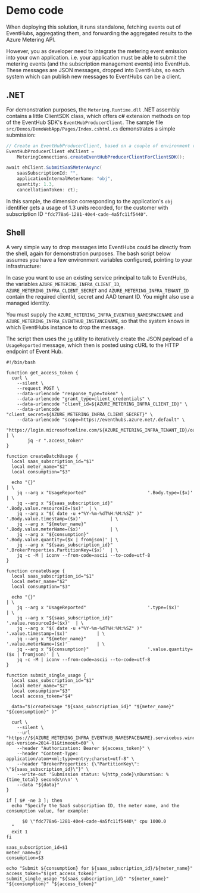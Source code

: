 # Demo code

When deploying this solution, it runs standalone, fetching events out of EventHubs, aggregating them, and forwarding the aggregated results to the Azure Metering API.

However, you as developer need to integrate the metering event emission into your own application. i.e. your application must be able to submit the metering events (and the subscription management events) into EventHub. These messages are JSON messages, dropped into EventHubs, so each system which can publish new messages to EventHubs can be a client.

## .NET

For demonstration purposes, the `Metering.Runtime.dll` .NET assembly contains a little ClientSDK class, which offers c# extension methods on top of the EventHub SDK's `EventHubProducerClient`.  The sample file `src/Demos/DemoWebApp/Pages/Index.cshtml.cs` demonstrates a simple submission: 

```csharp
// Create an EventHubProducerClient, based on a couple of environment variables:
EventHubProducerClient ehClient =
    MeteringConnections.createEventHubProducerClientForClientSDK();

await ehClient.SubmitSaaSMeterAsync(
    saasSubscriptionId: "",
    applicationInternalMeterName: "obj",
    quantity: 1.3,
    cancellationToken: ct);
```

 In this sample, the dimension corresponding to the application's `obj` identifier gets a usage of 1.3 units recorded, for the customer with subscription ID `"fdc778a6-1281-40e4-cade-4a5fc11f5440"`. 

## Shell

A very simple way to drop messages into EventHubs could be directly from the shell, again for demonstration purposes. The bash script below assumes you have a few environment variables configured, pointing to your infrastructure:

In case you want to use an existing service principal to talk to EventHubs, the variables `AZURE_METERING_INFRA_CLIENT_ID`, `AZURE_METERING_INFRA_CLIENT_SECRET` and `AZURE_METERING_INFRA_TENANT_ID` contain the required clientId, secret and AAD tenant ID. You might also use a managed identity.

You must supply the `AZURE_METERING_INFRA_EVENTHUB_NAMESPACENAME` and `AZURE_METERING_INFRA_EVENTHUB_INSTANCENAME`, so that the system knows in which EventHubs instance to drop the message.

The script then uses the [`jq`](https://cookbook.geuer-pollmann.de/command-line-utilities/jq) utility to iteratively create the JSON payload of a `UsageReported` message, which then is posted using cURL to the HTTP endpoint of Event Hub.

```shell
#!/bin/bash

function get_access_token {
  curl \
    --silent \
    --request POST \
    --data-urlencode "response_type=token" \
    --data-urlencode "grant_type=client_credentials" \
    --data-urlencode "client_id=${AZURE_METERING_INFRA_CLIENT_ID}" \
    --data-urlencode "client_secret=${AZURE_METERING_INFRA_CLIENT_SECRET}" \
    --data-urlencode "scope=https://eventhubs.azure.net/.default" \
    "https://login.microsoftonline.com/${AZURE_METERING_INFRA_TENANT_ID}/oauth2/v2.0/token" | \
        jq -r ".access_token"
}

function createBatchUsage {
  local saas_subscription_id="$1"
  local meter_name="$2"
  local consumption="$3"

  echo "{}"                                                                                 | \
    jq --arg x "UsageReported"                       '.Body.type=($x)'                      | \
    jq --arg x "${saas_subscription_id}"             '.Body.value.resourceId=($x)'  | \
    jq --arg x "$( date -u +"%Y-%m-%dT%H:%M:%SZ" )"  '.Body.value.timestamp=($x)'           | \
    jq --arg x "${meter_name}"                       '.Body.value.meterName=($x)'           | \
    jq --arg x "${consumption}"                      '.Body.value.quantity=($x | fromjson)' | \
    jq --arg x "${saas_subscription_id}"             '.BrokerProperties.PartitionKey=($x)'  | \
    jq -c -M | iconv --from-code=ascii --to-code=utf-8
}

function createUsage {
  local saas_subscription_id="$1"
  local meter_name="$2"
  local consumption="$3"

  echo "{}"                                                                            | \
    jq --arg x "UsageReported"                       '.type=($x)'                      | \
    jq --arg x "${saas_subscription_id}"             '.value.resourceId=($x)'  | \
    jq --arg x "$( date -u +"%Y-%m-%dT%H:%M:%SZ" )"  '.value.timestamp=($x)'           | \
    jq --arg x "${meter_name}"                       '.value.meterName=($x)'           | \
    jq --arg x "${consumption}"                      '.value.quantity=($x | fromjson)' | \
    jq -c -M | iconv --from-code=ascii --to-code=utf-8
}

function submit_single_usage {
  local saas_subscription_id="$1"
  local meter_name="$2"
  local consumption="$3"
  local access_token="$4"

  data="$(createUsage "${saas_subscription_id}" "${meter_name}" "${consumption}" )"

  curl \
    --silent \
    --url "https://${AZURE_METERING_INFRA_EVENTHUB_NAMESPACENAME}.servicebus.windows.net/${AZURE_METERING_INFRA_EVENTHUB_INSTANCENAME}/messages?api-version=2014-01&timeout=60" \
    --header "Authorization: Bearer ${access_token}" \
    --header "Content-Type: application/atom+xml;type=entry;charset=utf-8" \
    --header "BrokerProperties: {\"PartitionKey\": \"${saas_subscription_id}\"}" \
    --write-out 'Submission status: %{http_code}\nDuration: %{time_total} seconds\n\n' \
    --data "${data}"    
}

if [ $# -ne 3 ]; then 
  echo "Specify the SaaS subscription ID, the meter name, and the consumption value, for example: 

      $0 \"fdc778a6-1281-40e4-cade-4a5fc11f5440\" cpu 1000.0
  "
  exit 1
fi

saas_subscription_id=$1
meter_name=$2
consumption=$3

echo "Submit ${consumption} for ${saas_subscription_id}/${meter_name}"
access_token="$(get_access_token)"
submit_single_usage "${saas_subscription_id}" "${meter_name}" "${consumption}" "${access_token}"
```

